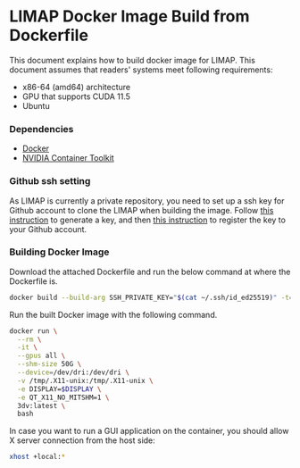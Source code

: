 # LIMAP Docker Image Build from Dockerfile
This document explains how to build docker image for LIMAP. This document assumes that readers' systems meet following requirements:
- x86-64 (amd64) architecture
- GPU that supports CUDA 11.5
- Ubuntu

### Dependencies
- [Docker](https://docs.docker.com/engine/install/)
- [NVIDIA Container Toolkit](https://docs.nvidia.com/datacenter/cloud-native/container-toolkit/install-guide.html#setting-up-nvidia-container-toolkit)

### Github ssh setting
As LIMAP is currently a private repository, you need to set up a ssh key for Github account to clone the LIMAP when building the image. Follow [this instruction](https://docs.github.com/en/authentication/connecting-to-github-with-ssh/generating-a-new-ssh-key-and-adding-it-to-the-ssh-agent) to generate a key, and then [this instruction](https://docs.github.com/en/authentication/connecting-to-github-with-ssh/adding-a-new-ssh-key-to-your-github-account) to register the key to your Github account.

### Building Docker Image
Download the attached Dockerfile and run the below command at where the Dockerfile is.
```bash
docker build --build-arg SSH_PRIVATE_KEY="$(cat ~/.ssh/id_ed25519)" -t="3dv:latest" .
```

Run the built Docker image with the following command.
```bash
docker run \
  --rm \
  -it \
  --gpus all \
  --shm-size 50G \
  --device=/dev/dri:/dev/dri \
  -v /tmp/.X11-unix:/tmp/.X11-unix \
  -e DISPLAY=$DISPLAY \
  -e QT_X11_NO_MITSHM=1 \
  3dv:latest \
  bash
```

In case you want to run a GUI application on the container, you should allow X server connection from the host side:
```bash
xhost +local:*
```